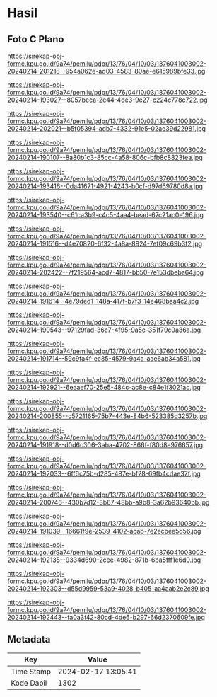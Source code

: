 # Hasil

## Foto C Plano

https://sirekap-obj-formc.kpu.go.id/9a74/pemilu/pdpr/13/76/04/10/03/1376041003002-20240214-201218--954a062e-ad03-4583-80ae-e615989bfe33.jpg

https://sirekap-obj-formc.kpu.go.id/9a74/pemilu/pdpr/13/76/04/10/03/1376041003002-20240214-193027--8057beca-2e44-4de3-9e27-c224c778c722.jpg

https://sirekap-obj-formc.kpu.go.id/9a74/pemilu/pdpr/13/76/04/10/03/1376041003002-20240214-202021--b5f05394-adb7-4332-91e5-02ae39d22981.jpg

https://sirekap-obj-formc.kpu.go.id/9a74/pemilu/pdpr/13/76/04/10/03/1376041003002-20240214-190107--8a80b1c3-85cc-4a58-806c-bfb8c8823fea.jpg

https://sirekap-obj-formc.kpu.go.id/9a74/pemilu/pdpr/13/76/04/10/03/1376041003002-20240214-193416--0da41671-4921-4243-b0cf-d97d69780d8a.jpg

https://sirekap-obj-formc.kpu.go.id/9a74/pemilu/pdpr/13/76/04/10/03/1376041003002-20240214-193540--c61ca3b9-c4c5-4aa4-bead-67c21ac0e196.jpg

https://sirekap-obj-formc.kpu.go.id/9a74/pemilu/pdpr/13/76/04/10/03/1376041003002-20240214-191516--d4e70820-6f32-4a8a-8924-7ef09c69b3f2.jpg

https://sirekap-obj-formc.kpu.go.id/9a74/pemilu/pdpr/13/76/04/10/03/1376041003002-20240214-202422--7f219564-acd7-4817-bb50-7e153dbeba64.jpg

https://sirekap-obj-formc.kpu.go.id/9a74/pemilu/pdpr/13/76/04/10/03/1376041003002-20240214-191614--4e79ded1-148a-417f-b7f3-14e468baa4c2.jpg

https://sirekap-obj-formc.kpu.go.id/9a74/pemilu/pdpr/13/76/04/10/03/1376041003002-20240214-190543--97129fad-36c7-4f95-9a5c-351f79c0a36a.jpg

https://sirekap-obj-formc.kpu.go.id/9a74/pemilu/pdpr/13/76/04/10/03/1376041003002-20240214-191714--59c9fa4f-ec35-4579-9a4a-aae6ab34a581.jpg

https://sirekap-obj-formc.kpu.go.id/9a74/pemilu/pdpr/13/76/04/10/03/1376041003002-20240214-192921--6eaaef70-25e5-484c-ac8e-c84e1f3021ac.jpg

https://sirekap-obj-formc.kpu.go.id/9a74/pemilu/pdpr/13/76/04/10/03/1376041003002-20240214-200855--c5721165-75b7-443e-84b6-523385d3257b.jpg

https://sirekap-obj-formc.kpu.go.id/9a74/pemilu/pdpr/13/76/04/10/03/1376041003002-20240214-191918--d0d6c306-3aba-4702-866f-f80d8e976657.jpg

https://sirekap-obj-formc.kpu.go.id/9a74/pemilu/pdpr/13/76/04/10/03/1376041003002-20240214-192033--6ff6c75b-d285-487e-bf28-69fb4cdae37f.jpg

https://sirekap-obj-formc.kpu.go.id/9a74/pemilu/pdpr/13/76/04/10/03/1376041003002-20240214-200746--430b7d12-3b67-48bb-a9b8-3a62b93640bb.jpg

https://sirekap-obj-formc.kpu.go.id/9a74/pemilu/pdpr/13/76/04/10/03/1376041003002-20240214-191039--16661f9e-2539-4102-acab-7e2ecbee5d56.jpg

https://sirekap-obj-formc.kpu.go.id/9a74/pemilu/pdpr/13/76/04/10/03/1376041003002-20240214-192135--9334d690-2cee-4982-871b-6ba5fff1e6d0.jpg

https://sirekap-obj-formc.kpu.go.id/9a74/pemilu/pdpr/13/76/04/10/03/1376041003002-20240214-192303--d55d9959-53a9-4028-b405-aa4aab2e2c89.jpg

https://sirekap-obj-formc.kpu.go.id/9a74/pemilu/pdpr/13/76/04/10/03/1376041003002-20240214-192443--fa0a3f42-80cd-4de6-b297-66d2370609fe.jpg


## Metadata

| Key        | Value               |
| ---------- | ------------------- |
| Time Stamp | 2024-02-17 13:05:41 |
| Kode Dapil | 1302                |



